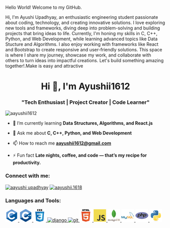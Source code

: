 Hello World! Welcome to my GitHub.

Hi, I'm Ayushi Upadhyay, an enthusiastic engineering student passionate about coding, technology, and creating innovative solutions. I love exploring new tools and frameworks, diving deep into problem-solving and building projects that bring ideas to life. Currently, I'm honing my skills in C, C++, Python, and Web Development, while learning advanced topics like Data Stucture and Algorithms. I also enjoy working with frameworks like React and Bootstrap to create responsive and user-friendly solutions. This space is where I share my journey, showcase my work, and collaborate with others to turn ideas into impactful creations. Let's build something amazing together!.Make is easy and attractive



<h1 align="center">Hi 👋, I'm Ayushii1612</h1>
<h3 align="center">"Tech Enthusiast | Project Creator | Code Learner"</h3>

<p align="left"> <img src="https://komarev.com/ghpvc/?username=aayushii1612&label=Profile%20views&color=0e75b6&style=flat" alt="aayushii1612" /> </p>

- 🌱 I’m currently learning **Data Structures, Algorithms, and React.js**

- 💬 Ask me about **C, C++, Python, and Web Development**

- 📫 How to reach me **aayushii1612@gmail.com**

- ⚡ Fun fact **Late nights, coffee, and code — that’s my recipe for productivity.**

<h3 align="left">Connect with me:</h3>
<p align="left">
<a href="https://linkedin.com/in/aayushi upadhyay" target="blank"><img align="center" src="https://raw.githubusercontent.com/rahuldkjain/github-profile-readme-generator/master/src/images/icons/Social/linked-in-alt.svg" alt="aayushi upadhyay" height="30" width="40" /></a>
<a href="https://instagram.com/aayushii.1618" target="blank"><img align="center" src="https://raw.githubusercontent.com/rahuldkjain/github-profile-readme-generator/master/src/images/icons/Social/instagram.svg" alt="aayushii.1618" height="30" width="40" /></a>
</p>

<h3 align="left">Languages and Tools:</h3>
<p align="left"> <a href="https://www.cprogramming.com/" target="_blank" rel="noreferrer"> <img src="https://raw.githubusercontent.com/devicons/devicon/master/icons/c/c-original.svg" alt="c" width="40" height="40"/> </a> <a href="https://www.w3schools.com/cpp/" target="_blank" rel="noreferrer"> <img src="https://raw.githubusercontent.com/devicons/devicon/master/icons/cplusplus/cplusplus-original.svg" alt="cplusplus" width="40" height="40"/> </a> <a href="https://www.w3schools.com/css/" target="_blank" rel="noreferrer"> <img src="https://raw.githubusercontent.com/devicons/devicon/master/icons/css3/css3-original-wordmark.svg" alt="css3" width="40" height="40"/> </a> <a href="https://www.djangoproject.com/" target="_blank" rel="noreferrer"> <img src="https://cdn.worldvectorlogo.com/logos/django.svg" alt="django" width="40" height="40"/> </a> <a href="https://git-scm.com/" target="_blank" rel="noreferrer"> <img src="https://www.vectorlogo.zone/logos/git-scm/git-scm-icon.svg" alt="git" width="40" height="40"/> </a> <a href="https://www.w3.org/html/" target="_blank" rel="noreferrer"> <img src="https://raw.githubusercontent.com/devicons/devicon/master/icons/html5/html5-original-wordmark.svg" alt="html5" width="40" height="40"/> </a> <a href="https://developer.mozilla.org/en-US/docs/Web/JavaScript" target="_blank" rel="noreferrer"> <img src="https://raw.githubusercontent.com/devicons/devicon/master/icons/javascript/javascript-original.svg" alt="javascript" width="40" height="40"/> </a> <a href="https://www.mongodb.com/" target="_blank" rel="noreferrer"> <img src="https://raw.githubusercontent.com/devicons/devicon/master/icons/mongodb/mongodb-original-wordmark.svg" alt="mongodb" width="40" height="40"/> </a> <a href="https://www.mysql.com/" target="_blank" rel="noreferrer"> <img src="https://raw.githubusercontent.com/devicons/devicon/master/icons/mysql/mysql-original-wordmark.svg" alt="mysql" width="40" height="40"/> </a> <a href="https://www.php.net" target="_blank" rel="noreferrer"> <img src="https://raw.githubusercontent.com/devicons/devicon/master/icons/php/php-original.svg" alt="php" width="40" height="40"/> </a> <a href="https://www.python.org" target="_blank" rel="noreferrer"> <img src="https://raw.githubusercontent.com/devicons/devicon/master/icons/python/python-original.svg" alt="python" width="40" height="40"/> </a> </p>
